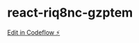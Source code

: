 # react-riq8nc-gzptem

[Edit in Codeflow ⚡️](https://stackblitz.com/~/github.com/AnxoBaston/react-riq8nc-gzptem)